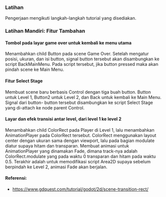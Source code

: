 ### Latihan
<p>Pengerjaan mengikuti langkah-langkah tutorial yang disediakan.</p>

### Latihan Mandiri: Fitur Tambahan

#### Tombol pada layar game over untuk kembali ke menu utama
<p>Menambahkan child Button pada scene Game Over. Setelah mengatur posisi, ukuran, dan isi button, signal button tersebut akan disambungkan ke script BackMainMenu.
Pada script tersebut, jika button pressed maka akan pindah scene ke Main Menu.</p>

#### Fitur Select Stage
<p>Membuat scene baru berbasis Control dengan tiga buah button. Button untuk Level 1, Button2 untuk Level 2, dan Back untuk kembali ke Main Menu. Signal dari button-
button tersebut disambungkan ke script Select Stage yang di-attach ke node parent Control.</p>

#### Layar dan efek transisi antar level, dari level 1 ke level 2
<p>Menambahkan child ColorRect pada Player di Level 1, lalu menambahkan AnimationPlayer pada ColorRect tersebut. ColorRect menggunakan layout center dengan ukuran
sama dengan viewport, lalu pada bagian modulate diatur supaya hitam dan transparan. Membuat animasi untuk AnimationPlayer yang dinamakan Fade, dimana track-nya
adalah ColorRect.modulate yang pada waktu 0 transparan dan hitam pada waktu 0.5. Terakhir adalah untuk memodifikasi script Area2D supaya sebelum berpindah ke Level 2,
animasi Fade akan berjalan.</p>

#### Referensi:
- https://www.gdquest.com/tutorial/godot/2d/scene-transition-rect/
